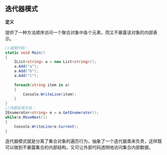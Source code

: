 ## 迭代器模式

**定义**

提供了一种方法顺序访问一个聚合对象中各个元素，而又不暴露该对象的内部表示。

```csharp
//调用代码：
static void Main()
{
    IList<string> a = new List<string>();
    a.Add("a");
    a.Add("b");
    a.Add("c");
    
    foreach(string item in a)
    {
        Console.WriteLine(item);
    }
}
//内部实现方式：
IEnumerator<string> e = a.GetEnumerator();
while(e.MoveNext())
{
	Console.WriteLine(e.Current);    
}

```

迭代器模式就是分离了集合对象的遍历行为，抽象了一个迭代器类来负责，这样既可以做到不暴露集合的内部结构，又可让外部代码透明地访问集合内部数据。